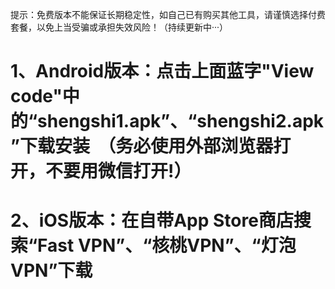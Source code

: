 提示：免费版本不能保证长期稳定性，如自己已有购买其他工具，请谨慎选择付费套餐，以免上当受骗或承担失效风险！（持续更新中···）

# 1、Android版本：点击上面蓝字"View code"中的“shengshi1.apk”、“shengshi2.apk”下载安装  （务必使用外部浏览器打开，不要用微信打开!）
# 2、iOS版本：在自带App Store商店搜索“Fast VPN”、“核桃VPN”、“灯泡VPN”下载
